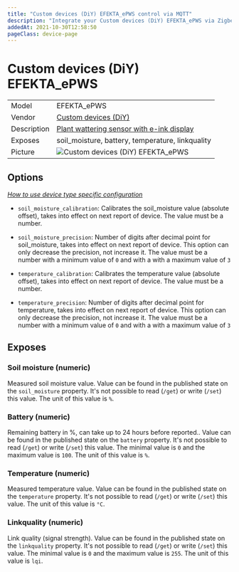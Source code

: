 ```yaml
---
title: "Custom devices (DiY) EFEKTA_ePWS control via MQTT"
description: "Integrate your Custom devices (DiY) EFEKTA_ePWS via Zigbee2MQTT with whatever smart home infrastructure you are using without the vendor's bridge or gateway."
addedAt: 2021-10-30T12:58:50
pageClass: device-page
---
```


<!-- !!!! -->
<!-- ATTENTION: This file is auto-generated through docgen! -->
<!-- You can only edit the "Notes"-Section between the two comment lines "Notes BEGIN" and "Notes END". -->
<!-- Do not use h1 or h2 heading within "## Notes"-Section. -->
<!-- !!!! -->

# Custom devices (DiY) EFEKTA_ePWS

|     |     |
|-----|-----|
| Model | EFEKTA_ePWS  |
| Vendor  | [Custom devices (DiY)](/supported-devices/#v=Custom%20devices%20(DiY))  |
| Description | [Plant wattering sensor with e-ink display](https://efektalab.com/epws102) |
| Exposes | soil_moisture, battery, temperature, linkquality |
| Picture | ![Custom devices (DiY) EFEKTA_ePWS](https://www.zigbee2mqtt.io/images/devices/EFEKTA_ePWS.jpg) |


<!-- Notes BEGIN: You can edit here. Add "## Notes" headline if not already present. -->


<!-- Notes END: Do not edit below this line -->



## Options
*[How to use device type specific configuration](../guide/configuration/devices-groups.md#specific-device-options)*

* `soil_moisture_calibration`: Calibrates the soil_moisture value (absolute offset), takes into effect on next report of device. The value must be a number.

* `soil_moisture_precision`: Number of digits after decimal point for soil_moisture, takes into effect on next report of device. This option can only decrease the precision, not increase it. The value must be a number with a minimum value of `0` and with a with a maximum value of `3`

* `temperature_calibration`: Calibrates the temperature value (absolute offset), takes into effect on next report of device. The value must be a number.

* `temperature_precision`: Number of digits after decimal point for temperature, takes into effect on next report of device. This option can only decrease the precision, not increase it. The value must be a number with a minimum value of `0` and with a with a maximum value of `3`


## Exposes

### Soil moisture (numeric)
Measured soil moisture value.
Value can be found in the published state on the `soil_moisture` property.
It's not possible to read (`/get`) or write (`/set`) this value.
The unit of this value is `%`.

### Battery (numeric)
Remaining battery in %, can take up to 24 hours before reported..
Value can be found in the published state on the `battery` property.
It's not possible to read (`/get`) or write (`/set`) this value.
The minimal value is `0` and the maximum value is `100`.
The unit of this value is `%`.

### Temperature (numeric)
Measured temperature value.
Value can be found in the published state on the `temperature` property.
It's not possible to read (`/get`) or write (`/set`) this value.
The unit of this value is `°C`.

### Linkquality (numeric)
Link quality (signal strength).
Value can be found in the published state on the `linkquality` property.
It's not possible to read (`/get`) or write (`/set`) this value.
The minimal value is `0` and the maximum value is `255`.
The unit of this value is `lqi`.

